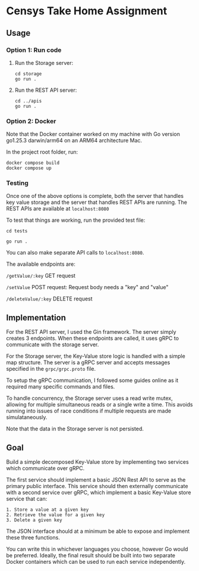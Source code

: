 # Censys Take Home Assignment

## Usage

### Option 1: Run code

1. Run the Storage server:

    ```
    cd storage
    go run .
    ```

2. Run the REST API server:

    ```
    cd ../apis
    go run .
    ```

### Option 2: Docker

Note that the Docker container worked on my machine with Go version go1.25.3 darwin/arm64 on an ARM64 architecture Mac.

In the project root folder, run:

```
docker compose build
docker compose up
```

### Testing

Once one of the above options is complete, both the server that handles key value storage and the server that handles REST APIs are running. The REST APIs are available at `localhost:8080`

To test that things are working, run the provided test file:

``cd tests``

``go run .``

You can also make separate API calls to `localhost:8080`.

The available endpoints are:

`/getValue/:key` GET request

`/setValue` POST request: Request body needs a "key" and "value"

`/deleteValue/:key` DELETE request

## Implementation

For the REST API server, I used the Gin framework. The server simply creates 3 endpoints. When these endpoints are called, it uses gRPC to communicate with the storage server.

For the Storage server, the Key-Value store logic is handled with a simple map structure. The server is a gRPC server and accepts messages specified in the `grpc/grpc.proto` file.

To setup the gRPC communication, I followed some guides online as it required many specific commands and files.

To handle concurrency, the Storage server uses a read write mutex, allowing for multiple simultaneous reads or a single write a time. This avoids running into issues of race conditions if multiple requests are made simulataneously.

Note that the data in the Storage server is not persisted.

## Goal

Build a simple decomposed Key-Value store by implementing two services which communicate over gRPC.

The first service should implement a basic JSON Rest API to serve as the primary public interface. This service should then externally communicate with a second service over gRPC, which implement a basic Key-Value store service that can:

    1. Store a value at a given key
    2. Retrieve the value for a given key
    3. Delete a given key
The JSON interface should at a minimum be able to expose and implement these three functions.

You can write this in whichever languages you choose, however Go would be preferred. Ideally, the final result should be built into two separate Docker containers which can be used to run each service independently.